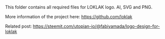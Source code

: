 This folder contains all required files for LOKLAK logo.
AI, SVG and PNG.

More information of the project here: https://github.com/loklak

Related post: https://steemit.com/utopian-io/@fabiyamada/logo-design-for-loklak
